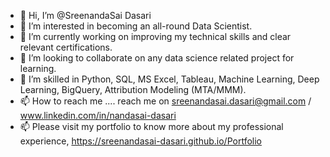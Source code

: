 - 👋 Hi, I’m @SreenandaSai Dasari  
- 👀 I’m interested in becoming an all-round Data Scientist.  
- 🌱 I’m currently working on improving my technical skills and clear relevant certifications.
- 💞️ I’m looking to collaborate on any data science related project for learning. 
- 💞️ I’m skilled in Python, SQL, MS Excel, Tableau, Machine Learning, Deep Learning, BigQuery, Attribution Modeling (MTA/MMM).
- 📫 How to reach me ....  reach me on sreenandasai.dasari@gmail.com / www.linkedin.com/in/nandasai-dasari
- 📫 Please visit my portfolio to know more about my professional experience, https://sreenandasai-dasari.github.io/Portfolio
   
 
  
<!---   
SreenandaSai-Dasari/SreenandaSai-Dasari is a ✨ special ✨ repository because its `README.md` (this file) appears on your GitHub profile.
You can click the Preview link to take a look at your changes.
--->
